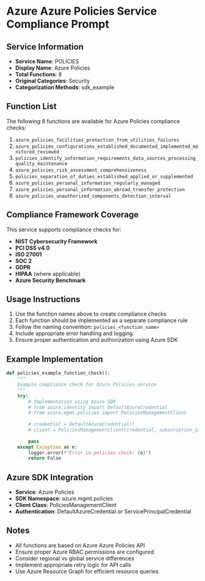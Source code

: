 # Azure Azure Policies Service Compliance Prompt

## Service Information
- **Service Name**: POLICIES
- **Display Name**: Azure Policies
- **Total Functions**: 8
- **Original Categories**: Security
- **Categorization Methods**: sdk_example

## Function List
The following 8 functions are available for Azure Policies compliance checks:

1. `azure_policies_facilities_protection_from_utilities_failures`
2. `azure_policies_configurations_established_documented_implemented_monitored_reviewed`
3. `policies_identify_information_requirements_data_sources_processing_quality_maintenance`
4. `azure_policies_risk_assessment_comprehensiveness`
5. `policies_separation_of_duties_established_applied_or_supplemented`
6. `azure_policies_personal_information_regularly_managed`
7. `azure_policies_personal_information_abroad_transfer_protection`
8. `azure_policies_unauthorized_components_detection_interval`


## Compliance Framework Coverage
This service supports compliance checks for:
- **NIST Cybersecurity Framework**
- **PCI DSS v4.0**
- **ISO 27001**
- **SOC 2**
- **GDPR**
- **HIPAA** (where applicable)
- **Azure Security Benchmark**

## Usage Instructions
1. Use the function names above to create compliance checks
2. Each function should be implemented as a separate compliance rule
3. Follow the naming convention: `policies_<function_name>`
4. Include appropriate error handling and logging
5. Ensure proper authentication and authorization using Azure SDK

## Example Implementation
```python
def policies_example_function_check():
    """
    Example compliance check for Azure Policies service
    """
    try:
        # Implementation using Azure SDK
        # from azure.identity import DefaultAzureCredential
        # from azure.mgmt.policies import PoliciesManagementClient
        
        # credential = DefaultAzureCredential()
        # client = PoliciesManagementClient(credential, subscription_id)
        
        pass
    except Exception as e:
        logger.error(f"Error in policies check: {e}")
        return False
```

## Azure SDK Integration
- **Service**: Azure Policies
- **SDK Namespace**: azure.mgmt.policies
- **Client Class**: PoliciesManagementClient
- **Authentication**: DefaultAzureCredential or ServicePrincipalCredential

## Notes
- All functions are based on Azure Azure Policies API
- Ensure proper Azure RBAC permissions are configured
- Consider regional vs global service differences
- Implement appropriate retry logic for API calls
- Use Azure Resource Graph for efficient resource queries
